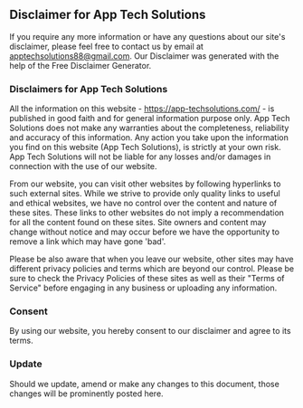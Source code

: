 ## Disclaimer for App Tech Solutions

If you require any more information or have any questions about our site's disclaimer, please feel free to contact us by email at apptechsolutions88@gmail.com. Our Disclaimer was generated with the help of the Free Disclaimer Generator.

### Disclaimers for App Tech Solutions

All the information on this website - https://app-techsolutions.com/ - is published in good faith and for general information purpose only. App Tech Solutions does not make any warranties about the completeness, reliability and accuracy of this information. Any action you take upon the information you find on this website (App Tech Solutions), is strictly at your own risk. App Tech Solutions will not be liable for any losses and/or damages in connection with the use of our website.

From our website, you can visit other websites by following hyperlinks to such external sites. While we strive to provide only quality links to useful and ethical websites, we have no control over the content and nature of these sites. These links to other websites do not imply a recommendation for all the content found on these sites. Site owners and content may change without notice and may occur before we have the opportunity to remove a link which may have gone 'bad'.

Please be also aware that when you leave our website, other sites may have different privacy policies and terms which are beyond our control. Please be sure to check the Privacy Policies of these sites as well as their "Terms of Service" before engaging in any business or uploading any information.

### Consent
By using our website, you hereby consent to our disclaimer and agree to its terms.

### Update

Should we update, amend or make any changes to this document, those changes will be prominently posted here.
